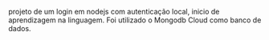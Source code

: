 projeto de um login em nodejs com autenticação local, inicio de aprendizagem na linguagem. Foi utilizado o Mongodb Cloud como banco de dados.